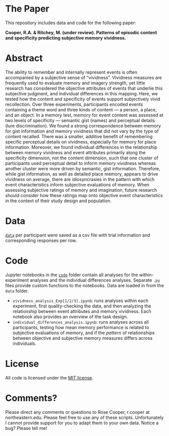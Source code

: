 # The Paper
This repository includes data and code for the following paper:

**Cooper, R.A. & Ritchey, M. (under review). Patterns of episodic content and specificity predicting subjective memory vividness.**

# Abstract

The ability to remember and internally represent events is often accompanied by a subjective sense of “vividness”. Vividness measures are frequently used to evaluate memory and imagery strength, yet little research has considered the objective attributes of events that underlie this subjective judgment, and individual differences in this mapping. Here, we tested how the content and specificity of events support subjectively vivid recollection. Over three experiments, participants encoded events containing a theme word and three kinds of content — a person, a place, and an object. In a memory test, memory for event content was assessed at two levels of specificity — semantic gist (names) and perceptual details (lure discrimination). We found a strong correspondence between memory for gist information and memory vividness that did not vary by the type of content recalled. There was a smaller, additive benefit of remembering specific perceptual details on vividness, especially for memory for place information. Moreover, we found individual differences in the relationship between memory vividness and event attributes primarily along the specificity dimension, not the content dimension, such that one cluster of participants used perceptual detail to inform memory vividness whereas another cluster were more driven by semantic, gist information. Therefore, while gist information, as well as detailed place memory, appears to drive vividness on average, there are idiosyncrasies in the pattern with which event characteristics inform subjective evaluations of memory. When assessing subjective ratings of memory and imagination, future research should consider how these ratings map onto objective event characteristics in the context of their study design and population.

# Data

[`data`](https://github.com/memobc/paper-vividness-features/blob/data) per participant were saved as a csv file with trial information and corresponding responses per row.

# Code

Jupyter notebooks in the [`code`](https://github.com/memobc/paper-vividness-features/blob/data) folder contain all analyses for the within-experiment analyses and the individual differences analyses. Separate `.py` files provide custom functions to the notebooks. Data are loaded in from the `data` folder.
* `vividness_analysis_Exp[1/2/3].ipynb`: runs analyses within each experiment, first quality-checking the data, and then analyzing the relationship between event attributes and memory vividness. Each notebook also provides an overview of the task design.
* `individual_differences_analysis.ipynb`: runs analyses across all participants, testing how mean memory performance is related to subjective evaluations of memory, and if the *pattern* of relationships between objective and subjective memory measures differs across individuals.

# License
All code is licensed under the [MIT license](https://github.com/memobc/paper-vividness-features/blob/main/LICENSE).

# Comments?
Please direct any comments or questions to Rose Cooper, r.cooper at northeastern.edu. Please feel free to use any of these scripts. Unfortunately I cannot provide support for you to adapt them to your own data. Notice a bug? Please tell me!
